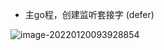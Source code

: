 - 主go程，创建监听套接字  (defer)

![image-20220120093928854](C:%5CUsers%5C%E4%B8%BF%E5%89%91%E6%9D%A5%C2%B7%5CAppData%5CRoaming%5CTypora%5Ctypora-user-images%5Cimage-20220120093928854.png)




